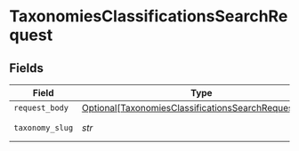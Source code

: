 # TaxonomiesClassificationsSearchRequest


## Fields

| Field                                                                                                                         | Type                                                                                                                          | Required                                                                                                                      | Description                                                                                                                   |
| ----------------------------------------------------------------------------------------------------------------------------- | ----------------------------------------------------------------------------------------------------------------------------- | ----------------------------------------------------------------------------------------------------------------------------- | ----------------------------------------------------------------------------------------------------------------------------- |
| `request_body`                                                                                                                | [Optional[TaxonomiesClassificationsSearchRequestBody]](../../models/operations/taxonomiesclassificationssearchrequestbody.md) | :heavy_minus_sign:                                                                                                            | N/A                                                                                                                           |
| `taxonomy_slug`                                                                                                               | *str*                                                                                                                         | :heavy_check_mark:                                                                                                            | Taxonomy slug                                                                                                                 |